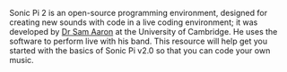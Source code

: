 Sonic Pi 2 is an open-source programming environment, designed for creating new sounds with code in a live coding environment; it was developed by [Dr Sam Aaron](http://sam.aaron.name/) at the University of Cambridge. He uses the software to perform live with his band. This resource will help get you started with the basics of Sonic Pi v2.0 so that you can code your own music.
